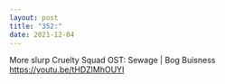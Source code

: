 ```yaml
---
layout: post
title: "352:"
date: 2021-12-04
---
```


More slurp
 Cruelty Squad OST: Sewage | Bog Buisness
https://youtu.be/tHDZlMhOUYI
